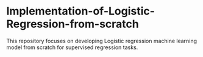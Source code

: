 # Implementation-of-Logistic-Regression-from-scratch

This repository focuses on developing Logistic regression machine learning model from scratch for supervised regression tasks.

